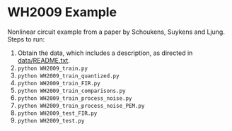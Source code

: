# WH2009 Example 

Nonlinear circuit example from a paper by Schoukens, Suykens and Ljung. Steps to run:

1. Obtain the data, which includes a description, as directed in [data/README.txt](data/README.txt).
2. ```python WH2009_train.py```
3. ```python WH2009_train_quantized.py```
4. ```python WH2009_train_FIR.py```
5. ```python WH2009_train_comparisons.py```
6. ```python WH2009_train_process_noise.py```
7. ```python WH2009_train_process_noise_PEM.py```
8. ```python WH2009_test_FIR.py```
9. ```python WH2009_test.py```


